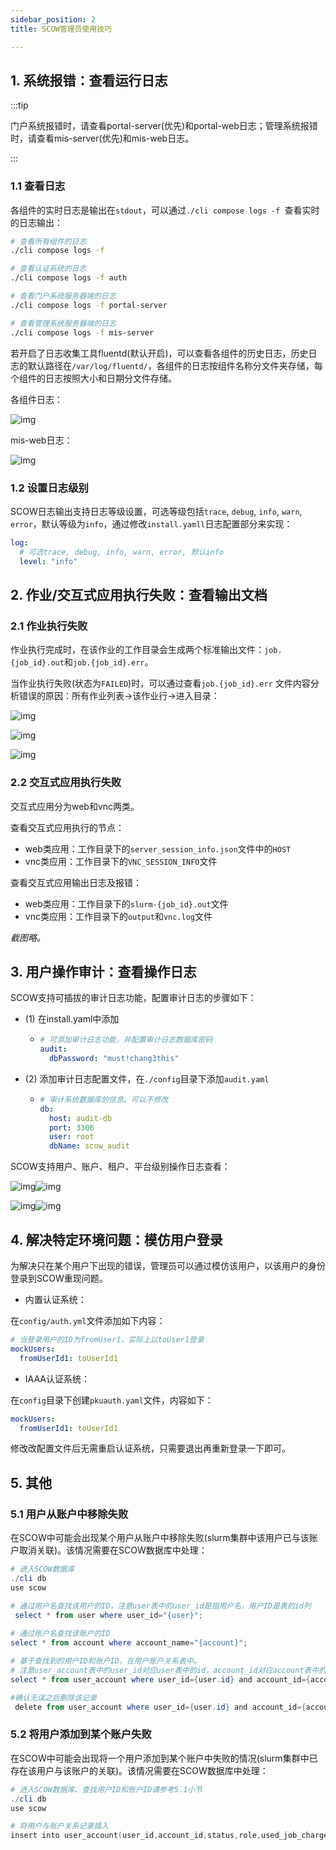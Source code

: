 ```yaml
---
sidebar_position: 2
title: SCOW管理员使用技巧

---
```


## 1. 系统报错：查看运行日志

:::tip

门户系统报错时，请查看portal-server(优先)和portal-web日志；管理系统报错时，请查看mis-server(优先)和mis-web日志。

:::

### 1.1 查看日志

各组件的实时日志是输出在`stdout`，可以通过`./cli compose logs -f `查看实时的日志输出：

```Bash
# 查看所有组件的日志
./cli compose logs -f 

# 查看认证系统的日志
./cli compose logs -f auth

# 查看门户系统服务器端的日志
./cli compose logs -f portal-server

# 查看管理系统服务器端的日志
./cli compose logs -f mis-server
```

若开启了日志收集工具fluentd(默认开启)，可以查看各组件的历史日志，历史日志的默认路径在`/var/log/fluentd/`，各组件的日志按组件名称分文件夹存储，每个组件的日志按照大小和日期分文件存储。

各组件日志：

![img](./servers-log.png)

mis-web日志：

![img](./mis-server-log.png)

### 1.2 设置日志级别

SCOW日志输出支持日志等级设置，可选等级包括`trace`, `debug`, `info`, `warn`, `error`，默认等级为`info`，通过修改`install.yamll`日志配置部分来实现：

```YAML
log:
  # 可选trace, debug, info, warn, error, 默认info
  level: "info"
```

## 2. 作业/交互式应用执行失败：查看输出文档

### 2.1 作业执行失败

作业执行完成时，在该作业的工作目录会生成两个标准输出文件：`job.{job_id}.out`和`job.{job_id}.err`。

当作业执行失败(状态为`FAILED`)时，可以通过查看`job.{job_id}.err` 文件内容分析错误的原因：所有作业列表->该作业行->进入目录：

![img](./history-jobs.png)

![img](./files.png)

![img](./job-error.png)

### 2.2 交互式应用执行失败

交互式应用分为web和vnc两类。

查看交互式应用执行的节点：

- web类应用：工作目录下的`server_session_info.json`文件中的`HOST`
- vnc类应用：工作目录下的`VNC_SESSION_INFO`文件

查看交互式应用输出日志及报错：

- web类应用：工作目录下的`slurm-{job_id}.out`文件
- vnc类应用：工作目录下的`output`和`vnc.log`文件

*截图略。*

## 3. 用户操作审计：查看操作日志

SCOW支持可插拔的审计日志功能，配置审计日志的步骤如下：

- (1) 在install.yaml中添加
  - ```YAML
    # 可添加审计日志功能，并配置审计日志数据库密码
    audit:
      dbPassword: "must!chang3this"
    ```
- (2) 添加审计日志配置文件，在`./config`目录下添加`audit.yaml`
  - ```YAML
    # 审计系统数据库的信息。可以不修改
    db:
      host: audit-db
      port: 3306
      user: root
      dbName: scow_audit 
    ```

SCOW支持用户、账户、租户、平台级别操作日志查看：

![img](./user-log.png)![img](./account-log.png)

![img](./tenant-log.png)![img](./platform-log.png)

## 4. 解决特定环境问题：模仿用户登录

为解决只在某个用户下出现的错误，管理员可以通过模仿该用户，以该用户的身份登录到SCOW重现问题。

- 内置认证系统：

在`config/auth.yml`文件添加如下内容：

```YAML
# 当登录用户的ID为fromUser1，实际上以toUser1登录
mockUsers:
  fromUserId1: toUserId1
```

- IAAA认证系统：

在`config`目录下创建`pkuauth.yaml`文件，内容如下：

```YAML
mockUsers: 
  fromUserId1: toUserId1
```

修改改配置文件后无需重启认证系统，只需要退出再重新登录一下即可。

## 5. 其他

### 5.1 用户从账户中移除失败

在SCOW中可能会出现某个用户从账户中移除失败(slurm集群中该用户已与该账户取消关联)。该情况需要在SCOW数据库中处理：

```PowerShell
# 进入SCOW数据库
./cli db
use scow

# 通过用户名查找该用户的ID，注意user表中的user_id是指用户名，用户ID是表的id列
 select * from user where user_id="{user}";
 
# 通过账户名查找该账户的ID
select * from account where account_name="{account}";

# 基于查找到的用户ID和账户ID，在用户账户关系表中。
# 注意user_account表中的user_id对应user表中的id，account_id对应account表中的id
select * from user_account where user_id={user.id} and account_id={account.id};

#确认无误之后删除该记录
 delete from user_account where user_id={user.id} and account_id={account.id};
```

### 5.2 **将用户添加到某个账户失败**

在SCOW中可能会出现将一个用户添加到某个账户中失败的情况(slurm集群中已存在该用户与该账户的关联)。该情况需要在SCOW数据库中处理：

```PowerShell
# 进入SCOW数据库、查找用户ID和账户ID请参考5.1小节
./cli db
use scow

# 将用户与账户关系记录插入
insert into user_account(user_id,account_id,status,role,used_job_charge,job_charge_limit) values({user.id} , {account.id}, "UNBLOCKED", "USER", NULL, NULL); 
```